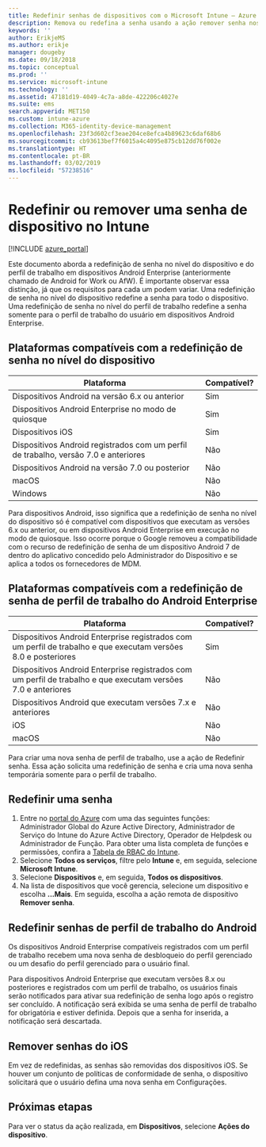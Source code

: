 ```yaml
---
title: Redefinir senhas de dispositivos com o Microsoft Intune – Azure | Microsoft Docs
description: Remova ou redefina a senha usando a ação remover senha nos dispositivos que você gerencia ou monitora com o Intune.
keywords: ''
author: ErikjeMS
ms.author: erikje
manager: dougeby
ms.date: 09/18/2018
ms.topic: conceptual
ms.prod: ''
ms.service: microsoft-intune
ms.technology: ''
ms.assetid: 47181d19-4049-4c7a-a8de-422206c4027e
ms.suite: ems
search.appverid: MET150
ms.custom: intune-azure
ms.collection: M365-identity-device-management
ms.openlocfilehash: 23f3d602cf3eae204ce8efca4b89623c6daf68b6
ms.sourcegitcommit: cb93613bef7f6015a4c4095e875cb12dd76f002e
ms.translationtype: HT
ms.contentlocale: pt-BR
ms.lasthandoff: 03/02/2019
ms.locfileid: "57238516"
---
```

# <a name="reset-or-remove-a-device-passcode-in-intune"></a>Redefinir ou remover uma senha de dispositivo no Intune

[!INCLUDE [azure_portal](./includes/azure_portal.md)]

Este documento aborda a redefinição de senha no nível do dispositivo e do perfil de trabalho em dispositivos Android Enterprise (anteriormente chamado de Android for Work ou AfW). É importante observar essa distinção, já que os requisitos para cada um podem variar. Uma redefinição de senha no nível do dispositivo redefine a senha para todo o dispositivo. Uma redefinição de senha no nível do perfil de trabalho redefine a senha somente para o perfil de trabalho do usuário em dispositivos Android Enterprise.

## <a name="supported-platforms-for-device-level-passcode-reset"></a>Plataformas compatíveis com a redefinição de senha no nível do dispositivo

| Plataforma | Compatível? |
| ---- | ---- |
| Dispositivos Android na versão 6.x ou anterior | Sim |
| Dispositivos Android Enterprise no modo de quiosque | Sim |
| Dispositivos iOS | Sim |
| Dispositivos Android registrados com um perfil de trabalho, versão 7.0 e anteriores | Não |
| Dispositivos Android na versão 7.0 ou posterior | Não |
| macOS | Não |
| Windows | Não |

Para dispositivos Android, isso significa que a redefinição de senha no nível do dispositivo só é compatível com dispositivos que executam as versões 6.x ou anterior, ou em dispositivos Android Enterprise em execução no modo de quiosque. Isso ocorre porque o Google removeu a compatibilidade com o recurso de redefinição de senha de um dispositivo Android 7 de dentro do aplicativo concedido pelo Administrador do Dispositivo e se aplica a todos os fornecedores de MDM.

## <a name="supported-platforms-for-android-enterprise-work-profile-passcode-reset"></a>Plataformas compatíveis com a redefinição de senha de perfil de trabalho do Android Enterprise

| Plataforma | Compatível? |
| ---- | ---- |
| Dispositivos Android Enterprise registrados com um perfil de trabalho e que executam versões 8.0 e posteriores | Sim |
| Dispositivos Android Enterprise registrados com um perfil de trabalho e que executam versões 7.0 e anteriores | Não |
| Dispositivos Android que executam versões 7.x e anteriores | Não |
| iOS | Não |
| macOS | Não |

Para criar uma nova senha de perfil de trabalho, use a ação de Redefinir senha. Essa ação solicita uma redefinição de senha e cria uma nova senha temporária somente para o perfil de trabalho. 

## <a name="reset-a-passcode"></a>Redefinir uma senha


1. Entre no [portal do Azure](https://portal.azure.com) com uma das seguintes funções: Administrador Global do Azure Active Directory, Administrador de Serviço do Intune do Azure Active Directory, Operador de Helpdesk ou Administrador de Função. Para obter uma lista completa de funções e permissões, confira a [Tabela de RBAC do Intune](https://gallery.technet.microsoft.com/Intune-RBAC-table-2e3c9a1a).
2. Selecione **Todos os serviços**, filtre pelo **Intune** e, em seguida, selecione **Microsoft Intune**.
3. Selecione **Dispositivos** e, em seguida, **Todos os dispositivos**.
4. Na lista de dispositivos que você gerencia, selecione um dispositivo e escolha **...Mais**. Em seguida, escolha a ação remota de dispositivo **Remover senha**.

## <a name="reset-android-work-profile-passcodes"></a>Redefinir senhas de perfil de trabalho do Android

Os dispositivos Android Enterprise compatíveis registrados com um perfil de trabalho recebem uma nova senha de desbloqueio do perfil gerenciado ou um desafio do perfil gerenciado para o usuário final.

Para dispositivos Android Enterprise que executam versões 8.x ou posteriores e registrados com um perfil de trabalho, os usuários finais serão notificados para ativar sua redefinição de senha logo após o registro ser concluído. A notificação será exibida se uma senha de perfil de trabalho for obrigatória e estiver definida. Depois que a senha for inserida, a notificação será descartada.


## <a name="remove-ios-passcodes"></a>Remover senhas do iOS

Em vez de redefinidas, as senhas são removidas dos dispositivos iOS. Se houver um conjunto de políticas de conformidade de senha, o dispositivo solicitará que o usuário defina uma nova senha em Configurações.

## <a name="next-steps"></a>Próximas etapas

Para ver o status da ação realizada, em **Dispositivos**, selecione **Ações do dispositivo**.
